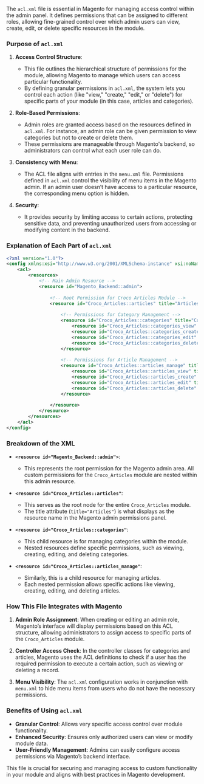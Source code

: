 The `acl.xml` file is essential in Magento for managing access control within the admin panel. It defines permissions that can be assigned to different roles, allowing fine-grained control over which admin users can view, create, edit, or delete specific resources in the module.

### Purpose of `acl.xml`
1. **Access Control Structure**:
   - This file outlines the hierarchical structure of permissions for the module, allowing Magento to manage which users can access particular functionality.
   - By defining granular permissions in `acl.xml`, the system lets you control each action (like "view," "create," "edit," or "delete") for specific parts of your module (in this case, articles and categories).

2. **Role-Based Permissions**:
   - Admin roles are granted access based on the resources defined in `acl.xml`. For instance, an admin role can be given permission to view categories but not to create or delete them.
   - These permissions are manageable through Magento's backend, so administrators can control what each user role can do.

3. **Consistency with Menu**:
   - The ACL file aligns with entries in the `menu.xml` file. Permissions defined in `acl.xml` control the visibility of menu items in the Magento admin. If an admin user doesn’t have access to a particular resource, the corresponding menu option is hidden.

4. **Security**:
   - It provides security by limiting access to certain actions, protecting sensitive data, and preventing unauthorized users from accessing or modifying content in the backend.

### Explanation of Each Part of `acl.xml`

```xml
<?xml version="1.0"?>
<config xmlns:xsi="http://www.w3.org/2001/XMLSchema-instance" xsi:noNamespaceSchemaLocation="urn:magento:framework:Acl/etc/acl.xsd">
    <acl>
        <resources>
            <!-- Main Admin Resource -->
            <resource id="Magento_Backend::admin">
                
                <!-- Root Permission for Croco Articles Module -->
                <resource id="Croco_Articles::articles" title="Articles" translate="title" sortOrder="80">                     
                    
                    <!-- Permissions for Category Management -->
                    <resource id="Croco_Articles::categories" title="Categories" translate="title" sortOrder="10">
                        <resource id="Croco_Articles::categories_view" title="View Categories" translate="title" />
                        <resource id="Croco_Articles::categories_create" title="Create Category" translate="title" />
                        <resource id="Croco_Articles::categories_edit" title="Edit Category" translate="title" />
                        <resource id="Croco_Articles::categories_delete" title="Delete Category" translate="title" />
                    </resource>
                    
                    <!-- Permissions for Article Management -->
                    <resource id="Croco_Articles::articles_manage" title="Articles" translate="title" sortOrder="20">
                        <resource id="Croco_Articles::articles_view" title="View Articles" translate="title" />
                        <resource id="Croco_Articles::articles_create" title="Create Article" translate="title" />
                        <resource id="Croco_Articles::articles_edit" title="Edit Article" translate="title" />
                        <resource id="Croco_Articles::articles_delete" title="Delete Article" translate="title" />
                    </resource>
                    
                </resource>
            </resource>
        </resources>
    </acl>
</config>
```

### Breakdown of the XML

- **`<resource id="Magento_Backend::admin">`**: 
   - This represents the root permission for the Magento admin area. All custom permissions for the `Croco_Articles` module are nested within this admin resource.

- **`<resource id="Croco_Articles::articles"`**:
   - This serves as the root node for the entire `Croco_Articles` module.
   - The title attribute (`title="Articles"`) is what displays as the resource name in the Magento admin permissions panel.

- **`<resource id="Croco_Articles::categories"`**:
   - This child resource is for managing categories within the module.
   - Nested resources define specific permissions, such as viewing, creating, editing, and deleting categories.

- **`<resource id="Croco_Articles::articles_manage"`**:
   - Similarly, this is a child resource for managing articles.
   - Each nested permission allows specific actions like viewing, creating, editing, and deleting articles.

### How This File Integrates with Magento
1. **Admin Role Assignment**: When creating or editing an admin role, Magento’s interface will display permissions based on this ACL structure, allowing administrators to assign access to specific parts of the `Croco_Articles` module.

2. **Controller Access Check**: In the controller classes for categories and articles, Magento uses the ACL definitions to check if a user has the required permission to execute a certain action, such as viewing or deleting a record.

3. **Menu Visibility**: The `acl.xml` configuration works in conjunction with `menu.xml` to hide menu items from users who do not have the necessary permissions.

### Benefits of Using `acl.xml`

- **Granular Control**: Allows very specific access control over module functionality.
- **Enhanced Security**: Ensures only authorized users can view or modify module data.
- **User-Friendly Management**: Admins can easily configure access permissions via Magento’s backend interface.

This file is crucial for securing and managing access to custom functionality in your module and aligns with best practices in Magento development.